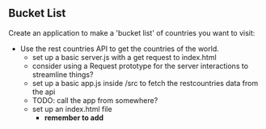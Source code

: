 ## Bucket List

Create an application to make a 'bucket list' of countries you want to visit:

- Use the rest countries API to get the countries of the world.
  - set up a basic server.js with a get request to index.html
  - consider using a Request prototype for the server interactions to streamline things?
  - set up a basic app.js inside /src to fetch the restcountries data from the api
  - TODO: call the app from somewhere?
  - set up an index.html file
    - **remember to add <script src="bundle.js">**
    - a dropdown to select a country
    - a button to add the country to the bucket list
    - a button to delete the whole bucket list
    - a way to delete a single country from the bucket list
    - the actual bucket list displayed

#### Note: CRUD requires both database and browser operations

- Add countries to a bucket list.
  - will need a model / models and view / views
- Persist this list using Mongo.
  - needs a database, collection, documents
  - needs CRUD actions inside the models

- Try to split your client code into models and views. Think about the responsibilities of each.


Possible extensions:

- Add a Google Map with markers for countries on the bucket list
- Add more detail to the bucket list items - e.g. landmarks you want to visit or the season you want to visit in. Persist these to Mongo too.
- Style the app
